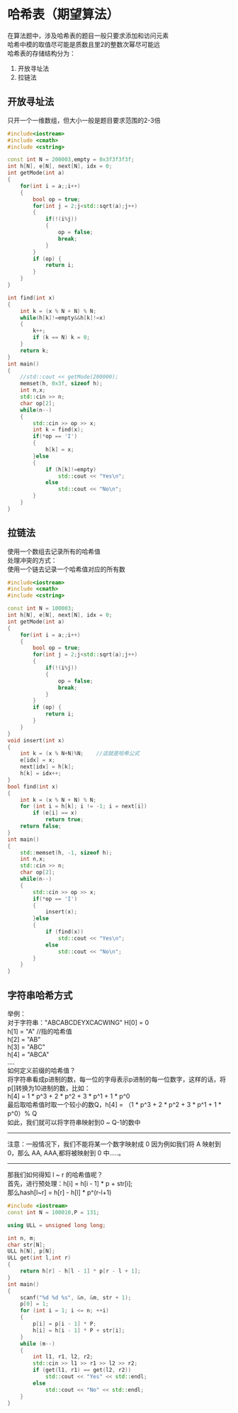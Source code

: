 # 哈希表（期望算法）
在算法题中，涉及哈希表的题目一般只要求添加和访问元素   
哈希中模的取值尽可能是质数且里2的整数次幂尽可能远    
哈希表的存储结构分为：    
1. 开放寻址法   
2. 拉链法
## 开放寻址法
只开一个一维数组，但大小一般是题目要求范围的2-3倍
```cpp
#include<iostream>
#include <cmath>
#include <cstring>

const int N = 200003,empty = 0x3f3f3f3f;
int h[N], e[N], next[N], idx = 0;
int getMode(int a)
{
	for(int i = a;;i++)
	{
		bool op = true;
		for(int j = 2;j<std::sqrt(a);j++)
		{
			if(!(i%j))
			{
				op = false;
				break;
			}
		}
		if (op) {
			return i;
		}
	}
}

int find(int x)
{
	int k = (x % N + N) % N;
	while(h[k]!=empty&&h[k]!=x)
	{
		k++;
		if (k == N) k = 0;
	}
	return k;
}
int main()
{
	//std::cout << getMode(200000);
	memset(h, 0x3f, sizeof h);
	int n,x;
	std::cin >> n;
	char op[2];
	while(n--)
	{
		std::cin >> op >> x;
		int k = find(x);
		if(*op == 'I')
		{
			h[k] = x;
		}else
		{
			if (h[k]!=empty)
				std::cout << "Yes\n";
			else
				std::cout << "No\n";
		}
	}
}
```
## 拉链法
使用一个数组去记录所有的哈希值   
处理冲突的方式：   
使用一个链去记录一个哈希值对应的所有数    
```cpp
#include<iostream>
#include <cmath>
#include <cstring>

const int N = 100003;
int h[N], e[N], next[N], idx = 0;
int getMode(int a)
{
	for(int i = a;;i++)
	{
		bool op = true;
		for(int j = 2;j<std::sqrt(a);j++)
		{
			if(!(i%j))
			{
				op = false;
				break;
			}
		}
		if (op) {
			return i;
		}
	}
}
void insert(int x)
{
	int k = (x % N+N)%N;    //这就是哈希公式
	e[idx] = x;
	next[idx] = h[k];
	h[k] = idx++;
}
bool find(int x)
{
	int k = (x % N + N) % N;
	for (int i = h[k]; i != -1; i = next[i])
		if (e[i] == x)
			return true;
	return false;
}
int main()
{
	std::memset(h, -1, sizeof h);
	int n,x;
	std::cin >> n;
	char op[2];
	while(n--)
	{
		std::cin >> op >> x;
		if(*op == 'I')
		{
			insert(x);
		}else
		{
			if (find(x))
				std::cout << "Yes\n";
			else
				std::cout << "No\n";
		}
	}
}
```

## 字符串哈希方式
举例：   
对于字符串："ABCABCDEYXCACWING"
H[0] = 0   
h[1] = "A"    //指的哈希值    
h[2] = "AB"    
h[3] = "ABC"    
h[4] = "ABCA"    
....   
如何定义前缀的哈希值？    
将字符串看成p进制的数，每一位的字母表示p进制的每一位数字，这样的话，将p[]转换为10进制的数，比如：   
h[4] = 1 * p^3 + 2 * p^2 + 3 * p^1 + 1 * p^0    
最后取哈希值时取一个较小的数Q，h[4] = （1 * p^3 + 2 * p^2 + 3 * p^1 + 1 * p^0）% Q    
如此，我们就可以将字符串映射到0 ~ Q-1的数中    
***
注意：一般情况下，我们不能将某一个数字映射成 0 因为例如我们将 A 映射到0，那么 AA, AAA,都将被映射到 0 中.....。     
***
那我们如何得知 l ~ r 的哈希值呢？     
首先，进行预处理：h[i] = h[i - 1] * p + str[i];    
那么hash[l~r] = h[r] - h[l] * p^(r-l+1)     
```cpp
#include <iostream>
const int N = 100010,P = 131;

using ULL = unsigned long long;

int n, m;
char str[N];
ULL h[N], p[N];
ULL get(int l,int r)
{
	return h[r] - h[l - 1] * p[r - l + 1];
}
int main()
{
	scanf("%d %d %s", &n, &m, str + 1);
	p[0] = 1;
	for (int i = 1; i <= n; ++i)
	{
		p[i] = p[i - 1] * P;
		h[i] = h[i - 1] * P + str[i];
	}
	while (m--)
	{
		int l1, r1, l2, r2;
		std::cin >> l1 >> r1 >> l2 >> r2;
		if (get(l1, r1) == get(l2, r2))
			std::cout << "Yes" << std::endl;
		else
			std::cout << "No" << std::endl;
	}
}
```
